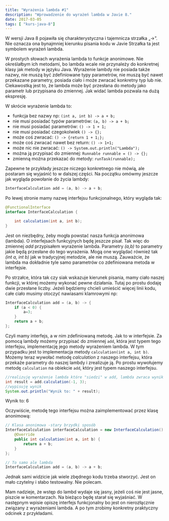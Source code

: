 ```yaml
---
title: "Wyrażenia lambda #1"
description: "Wprowadzenie do wyrażeń lambda w Javie 8."
date: 2017-03-05
tags: [ "kurs-java-8"]
---
```


W wersji Java 8 pojawiła się charakterystyczna i tajemnicza strzałka „->”. Nie oznacza ona bynajmniej kierunku pisania
kodu w Javie Strzałka ta jest symbolem wyrażeń lambda.

W prostych słowach wyrażenia lambda to funkcje anonimowe. Nie określałbym ich metodami, bo lambda wcale nie przynależy
do konkretnej klasy jak metody w języku Java. Wyrażenie lambdy nie posiada także nazwy, nie muszą być zdefiniowane typy
parametrów, nie muszą być nawet przekazane parametry, posiada ciało i może zwracać konkretny typ lub nie. Ciekawostką
jest to, że lambda może być przesłana do metody jako parametr lub przypisana do zmiennej. Jak widać lambda pozwala na
dużą ekspresję.

W skrócie wyrażenie lambda to:

* funkcja bez nazwy np:
  `(int a, int b) -> a + b;`
* nie musi posiadać typów parametrów:
  `(a, b) -> a + b;`
* nie musi posiadać parametrów:
  `() -> 1 + 1;`
* nie musi posiadać czegokolwiek
  `() -> {};`
* może coś zwracać:
  `() -> {return 1 + 1;};`
* może coś zwracać nawet bez return:
  `() -> 1+1;`
* może nic nie zwracać:
  `() -> System.out.println("Lambda");`
* można ją przypisać do zmiennej:
  `Runnable runnable = () -> {};`
* zmienną można przekazać do metody:
  `runTask(runnable);`

Zapewne te przykłady jeszcze niczego konkretnego nie mówią, ale postaram się wyjaśnić to w dalszej części. Na początku
omówmy jeszcze jak wygląda powołanie do życia lambdy:

```java
InterfaceCalculation add = (a, b) -> a + b;
```

Po lewej stronie mamy nazwę interfejsu funkcjonalnego, który wygląda tak:

```java
@FunctionalInterface
interface InterfaceCalculation {

    int calculation(int a, int b);
}
```

Jest on niezbędny, żeby mogła powstać nasza funkcja anonimowa (lambda). O interfejsach funkcyjnych będę jeszcze pisał.
Tak więc do zmiennej *add* przypisałem wyrażenie lambda. Parametry *(a,b)* to parametry jakie będą przesłane do tego
wyrażenia. Mogą one wyglądać również tak *(int a, int b)* jak w tradycyjnej metodzie, ale nie muszą. Zauważcie, że
lambda ma dokładnie tyle samo parametrów co zdefiniowana metoda w interfejsie.

Po strzałce, która tak czy siak wskazuje kierunek pisania, mamy ciało naszej funkcji, w której możemy wykonać pewne
działania. Tutaj po prostu dodaję dwie przesłane liczby. Jeżeli będziemy chcieli umieścić więcej linii kodu, całe ciało
musimy otoczyć nawiasami klamrowymi np:

```java
InterfaceCalculation add = (a, b) -> {
    if (a < 0) {
        a=3;
    }
    return a + b;
};
```

Czyli mamy interfejs, a w nim zdefiniowaną metodę. Jak to w interfejsie. Za pomocą lambdy możemy przypisać do zmiennej
`add`, która jest typem tego interfejsu, implementację jego metody wyrażeniem lambda. W tym przypadku jest to
implementacja metody `calculation(int a, int b)`. Możemy teraz wywołać metodę *calculation* z naszego interfejsu, która
przekaże parametry do naszej lambdy i zrealizuje ją. Po prostu wywołujemy metodę `calculation` na obiekcie `add`, który
jest typem naszego interfejsu.

```java
//realizuję wyrażenie lambda które "siedzi" w add, lambda zwraca wynik do zmiennej result
int result = add.calculation(-1, 3);
//wypisuję wynik
System.out.println("Wynik to: " + result);
```

Wynik to: 6

Oczywiście, metodę tego interfejsu można zaimplementować przez klasę anonimową:

```java
// Klasa anonimowa -stary brzydki sposób
InterfaceCalculation interfaceCalculation = new InterfaceCalculation() {
    @Override 
    public int calculation(int a, int b) {
        return a + b;
    }
};

// To samo ale lambda
InterfaceCalculation add = (a, b) -> a + b;
```

Jednak sami widzicie jak wiele zbędnego kodu trzeba stworzyć. Jest on mało czytelny i słabo testowalny. Nie polecam.

Mam nadzieje, że wstęp do lambd wydaje się jasny, jeżeli coś nie jest jasne, piszcie w komentarzach. Na bieżąco będę
starał się wyjaśniać. W następnym wpisie opiszę interfejs funkcjonalny bo jest on nierozłącznie związany z wyrażeniami
lambda. A po tym zrobimy konkretny praktyczny odcinek z przykładami.
